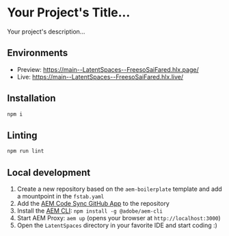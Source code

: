 # Your Project's Title...
Your project's description...

## Environments
- Preview: https://main--LatentSpaces--FreesoSaiFared.hlx.page/
- Live: https://main--LatentSpaces--FreesoSaiFared.hlx.live/

## Installation

```sh
npm i
```

## Linting

```sh
npm run lint
```

## Local development

1. Create a new repository based on the `aem-boilerplate` template and add a mountpoint in the `fstab.yaml`
1. Add the [AEM Code Sync GitHub App](https://github.com/apps/aem-code-sync) to the repository
1. Install the [AEM CLI](https://github.com/adobe/helix-cli): `npm install -g @adobe/aem-cli`
1. Start AEM Proxy: `aem up` (opens your browser at `http://localhost:3000`)
1. Open the `LatentSpaces` directory in your favorite IDE and start coding :)
